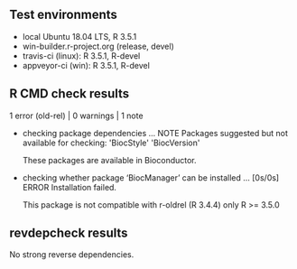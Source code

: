 ## Test environments
* local Ubuntu 18.04 LTS, R 3.5.1
* win-builder.r-project.org (release, devel)
* travis-ci (linux): R 3.5.1, R-devel
* appveyor-ci (win): R 3.5.1, R-devel

## R CMD check results

1 error (old-rel) | 0 warnings | 1 note

* checking package dependencies ... NOTE
Packages suggested but not available for checking:
  'BiocStyle' 'BiocVersion'

    These packages are available in Bioconductor.

* checking whether package ‘BiocManager’ can be
installed ... [0s/0s] ERROR
    Installation failed.

    This package is not compatible with r-oldrel
    (R 3.4.4) only R >= 3.5.0

## revdepcheck results

No strong reverse dependencies.

